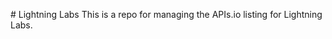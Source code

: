 #   L i g h t n i n g   L a b s 
 T h i s   i s   a   r e p o   f o r   m a n a g i n g   t h e   A P I s . i o   l i s t i n g   f o r   L i g h t n i n g   L a b s . 